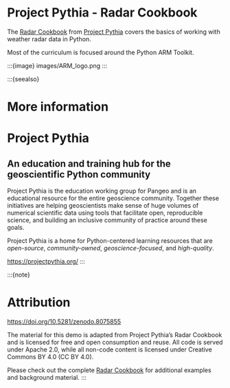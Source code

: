 # Project Pythia - Radar Cookbook

The [Radar Cookbook](https://projectpythia.org/radar-cookbook) from [Project Pythia](https://projectpythia.org/) 
 covers the basics of working with weather radar data in Python.

Most of the curriculum is focused around the Python ARM Toolkit.

:::{image} images/ARM_logo.png
:::

:::{seealso}
# More information

# Project Pythia

## An education and training hub for the geoscientific Python community

Project Pythia is the education working group for Pangeo and is an educational resource for the entire geoscience community. Together these initiatives are helping geoscientists make sense of huge volumes of numerical scientific data using tools that facilitate open, reproducible science, and building an inclusive community of practice around these goals.

Project Pythia is a home for Python-centered learning resources that are _open-source_, _community-owned_, _geoscience-focused_, and _high-quality_.

https://projectpythia.org/
:::


:::{note}
# Attribution

https://doi.org/10.5281/zenodo.8075855

The material for this demo is adapted from Project Pythia’s Radar Cookbook and is licensed for free and open consumption and reuse. All code is served under Apache 2.0, while all non-code content is licensed under Creative Commons BY 4.0 (CC BY 4.0). 

Please check out the complete [Radar Cookbook](https://projectpythia.org/radar-cookbook) for additional examples and background material. 
:::